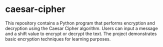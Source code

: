 # caesar-cipher
This repository contains a Python program that performs encryption and decryption using the Caesar Cipher algorithm. Users can input a message and a shift value to encrypt or decrypt the text. The project demonstrates basic encryption techniques for learning purposes.
